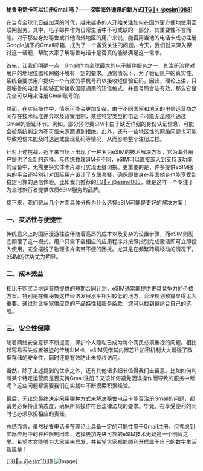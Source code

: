 **秘魯电话卡可以注册Gmail吗？——探索海外通讯的新方式[[TG💪+ @esim1088](https://t.me/s/esim1088)]**

在当今全球化日益加深的时代，越来越多的人开始关注如何在国外更方便地使用互联网服务。其中，电子邮件作为日常生活中不可或缺的一部分，其重要性不言而喻。对于那些身处秘鲁或其他海外地区的用户来说，能否用当地的电话卡成功注册Google旗下的Gmail邮箱，成为了一个备受关注的问题。今天，我们就来深入探讨这一话题，帮助大家了解秘鲁电话卡是否真的能够满足这一需求。

首先，让我们明确一点：Gmail作为全球最大的电子邮件服务之一，其注册流程对用户的地理位置和网络环境有一定的要求。通常情况下，为了验证账户的真实性，系统会要求用户提供一个有效的手机号码以接收短信验证码。因此，理论上讲，只要秘鲁的电话卡能够正常接收国际通用的短信格式，并且号码合法有效，那么它是完全可以用来注册Gmail账号的。

然而，在实际操作中，情况可能会更加复杂。由于不同国家和地区的电信运营商之间存在技术标准差异以及政策限制，某些特定类型的电话卡可能无法顺利通过Gmail的验证环节。例如，部分预付费SIM卡由于缺乏详细的身份认证信息，可能会被系统判定为不可信来源而遭到拒绝。此外，还有一些地区性的网络问题也可能导致短信未能及时送达或出现乱码等情况，从而影响整个注册过程。

针对上述挑战，近年来市场上出现了一种名为eSIM的技术解决方案，它为海外用户提供了全新的选择。与传统物理SIM卡不同，eSIM可以直接嵌入到支持该功能的设备中，无需更换实体卡片即可实现无缝切换。更重要的是，许多提供eSIM服务的平台还特别针对国际用户设计了专属套餐，确保即使身在异国他乡也能享受到稳定可靠的通信体验。比如我们推荐的[TG💪+ @esim1088](https://t.me/s/esim1088)，就是这样一个专注于为全球旅行者提供优质eSIM服务的品牌。

接下来，我们将从几个方面具体分析为什么选择eSIM可能是更好的解决方案：

### 一、灵活性与便捷性
传统意义上的国际漫游往往伴随着高昂的成本以及复杂的设置步骤，而eSIM则彻底颠覆了这一模式。用户只需下载相应的应用程序并按照指引完成激活即可立即投入使用，完全摆脱了物理卡片携带不便的困扰。尤其是在频繁跨境移动的情况下，eSIM的优势尤为明显。

### 二、成本效益
相比于购买当地运营商提供的短期合同计划，eSIM通常能提供更具竞争力的价格方案。特别是在像秘鲁这样经济发展水平相对较低的地方，合理规划预算显得尤为重要。通过对比多家供应商的产品特性和服务条款，您可以找到最适合自己的选项。

### 三、安全性保障
随着网络安全意识不断提高，保护个人隐私已成为每个网民必须重视的问题。相比起容易丢失或者被盗的传统SIM卡，eSIM凭借其内置芯片加密机制大大增强了数据存储的安全性，同时还能有效防止未授权访问。

当然，除了上述提到的优点之外，还有其他诸多细节值得我们去留意。比如如何判断某个特定运营商是否支持Gmail注册？又该如何避免因误操作而导致的服务中断呢？这些问题都需要我们在实践中不断摸索积累经验。

最后，无论您最终决定采用哪种方式来解决秘鲁电话卡能否注册Gmail的问题，都请务必保持谨慎态度，确保所有操作符合法律法规的要求。毕竟，在享受便利的同时也必须承担相应的责任。

总结而言，虽然秘鲁电话卡在理论上具备一定的可能性用于Gmail注册，但考虑到实际应用中的种种限制因素，选择更加先进可靠的eSIM技术无疑是一个明智之举。希望本文能够为大家带来启发，并希望大家都能顺利开启属于自己的数字生活新篇章！

[[TG💪+ @esim1088](https://t.me/s/esim1088) ![Image](https://i.postimg.cc/4NQfJmqS/Snipaste-2025-05-13-00-14-12.png)]
